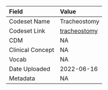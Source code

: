 |Field            |Value        |
|:----------------|:------------|
|Codeset Name     |Tracheostomy |
|Codeset Link     |[tracheostomy](https://github.com/PEDSnet/Variable-Dictionary/blob/main/procedures/tracheostomy.csv)|
|CDM              |NA           |
|Clinical Concept |NA           |
|Vocab            |NA           |
|Date Uploaded    |2022-06-16   |
|Metadata         |NA           |
